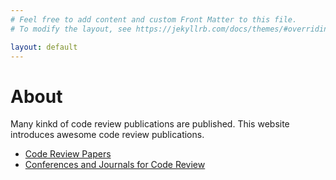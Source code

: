 ```yaml
---
# Feel free to add content and custom Front Matter to this file.
# To modify the layout, see https://jekyllrb.com/docs/themes/#overriding-theme-defaults

layout: default
---
```


# About

Many kinkd of code review publications are published.
This website introduces awesome code review publications.

* [Code Review Papers](https://naist-se.github.io/code-review/publications/)
* [Conferences and Journals for Code Review](https://naist-se.github.io/code-review/submissions.html)